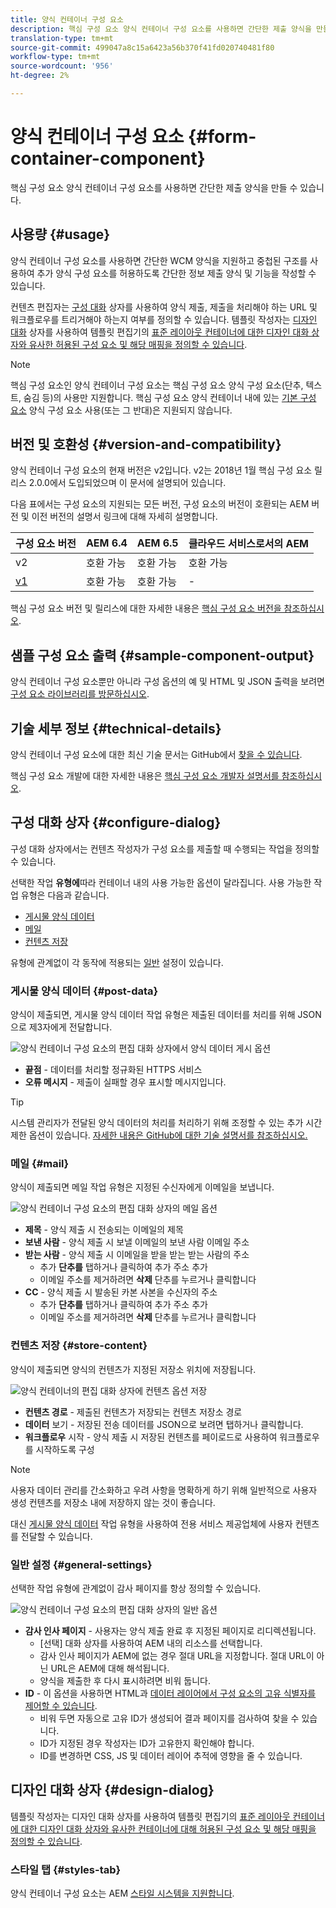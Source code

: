 ```yaml
---
title: 양식 컨테이너 구성 요소
description: 핵심 구성 요소 양식 컨테이너 구성 요소를 사용하면 간단한 제출 양식을 만들 수 있습니다.
translation-type: tm+mt
source-git-commit: 499047a8c15a6423a56b370f41fd020740481f80
workflow-type: tm+mt
source-wordcount: '956'
ht-degree: 2%

---
```



# 양식 컨테이너 구성 요소 {#form-container-component}

핵심 구성 요소 양식 컨테이너 구성 요소를 사용하면 간단한 제출 양식을 만들 수 있습니다.

## 사용량 {#usage}

양식 컨테이너 구성 요소를 사용하면 간단한 WCM 양식을 지원하고 중첩된 구조를 사용하여 추가 양식 구성 요소를 허용하도록 간단한 정보 제출 양식 및 기능을 작성할 수 있습니다.

컨텐츠 편집자는 [구성 대화](#configure-dialog) 상자를 사용하여 양식 제출, 제출을 처리해야 하는 URL 및 워크플로우를 트리거해야 하는지 여부를 정의할 수 있습니다. 템플릿 작성자는 [디자인 대화](#design-dialog) 상자를 사용하여 템플릿 편집기의 [표준 레이아웃 컨테이너에 대한 디자인 대화 상자와 유사한 허용된 구성 요소 및 해당 매핑을 정의할 수 있습니다](https://docs.adobe.com/content/help/en/experience-manager-cloud-service/sites/authoring/features/templates.html).

>[!NOTE]
>
>핵심 구성 요소인 양식 컨테이너 구성 요소는 핵심 구성 요소 양식 구성 요소(단추, 텍스트, 숨김 등)의 사용만 지원합니다. 핵심 구성 요소 양식 컨테이너 내에 있는 [기본 구성 요소](https://docs.adobe.com/content/help/en/experience-manager-65/authoring/siteandpage/default-components-foundation.html) 양식 구성 요소 사용(또는 그 반대)은 지원되지 않습니다.

## 버전 및 호환성 {#version-and-compatibility}

양식 컨테이너 구성 요소의 현재 버전은 v2입니다. v2는 2018년 1월 핵심 구성 요소 릴리스 2.0.0에서 도입되었으며 이 문서에 설명되어 있습니다.

다음 표에서는 구성 요소의 지원되는 모든 버전, 구성 요소의 버전이 호환되는 AEM 버전 및 이전 버전의 설명서 링크에 대해 자세히 설명합니다.

| 구성 요소 버전 | AEM 6.4 | AEM 6.5 | 클라우드 서비스로서의 AEM |
|--- |--- |--- |---|
| v2 | 호환 가능 | 호환 가능 | 호환 가능 |
| [v1](/help/components/v1/form-container-v1.md) | 호환 가능 | 호환 가능 | - |

핵심 구성 요소 버전 및 릴리스에 대한 자세한 내용은 [핵심 구성 요소 버전을 참조하십시오](/help/versions.md).

## 샘플 구성 요소 출력 {#sample-component-output}

양식 컨테이너 구성 요소뿐만 아니라 구성 옵션의 예 및 HTML 및 JSON 출력을 보려면 [구성 요소 라이브러리를 방문하십시오](https://adobe.com/go/aem_cmp_library_form_container).

## 기술 세부 정보 {#technical-details}

양식 컨테이너 구성 요소에 대한 최신 기술 문서는 GitHub에서 [찾을 수 있습니다](https://adobe.com/go/aem_cmp_tech_form_container_v2).

핵심 구성 요소 개발에 대한 자세한 내용은 [핵심 구성 요소 개발자 설명서를 참조하십시오](/help/developing/overview.md).

## 구성 대화 상자 {#configure-dialog}

구성 대화 상자에서는 컨텐츠 작성자가 구성 요소를 제출할 때 수행되는 작업을 정의할 수 있습니다.

선택한 작업 **유형에**&#x200B;따라 컨테이너 내의 사용 가능한 옵션이 달라집니다. 사용 가능한 작업 유형은 다음과 같습니다.

* [게시물 양식 데이터](#post-data)
* [메일](#mail)
* [컨텐츠 저장](#store-content)

유형에 관계없이 각 동작에 적용되는 [일반](#general-settings) 설정이 있습니다.

### 게시물 양식 데이터 {#post-data}

양식이 제출되면, 게시물 양식 데이터 작업 유형은 제출된 데이터를 처리를 위해 JSON으로 제3자에게 전달합니다.

![양식 컨테이너 구성 요소의 편집 대화 상자에서 양식 데이터 게시 옵션](/help/assets/form-container-edit-post.png)

* **끝점** - 데이터를 처리할 정규화된 HTTPS 서비스
* **오류 메시지** - 제출이 실패할 경우 표시할 메시지입니다.

>[!TIP]
>시스템 관리자가 전달된 양식 데이터의 처리를 처리하기 위해 조정할 수 있는 추가 시간 제한 옵션이 있습니다. [자세한 내용은 GitHub에 대한 기술 설명서를 참조하십시오.](https://github.com/adobe/aem-core-wcm-components/tree/master/content/src/content/jcr_root/apps/core/wcm/components/form/actions/rpc)

### 메일 {#mail}

양식이 제출되면 메일 작업 유형은 지정된 수신자에게 이메일을 보냅니다.

![양식 컨테이너 구성 요소의 편집 대화 상자의 메일 옵션](/help/assets/form-container-edit-mail.png)

* **제목** - 양식 제출 시 전송되는 이메일의 제목
* **보낸 사람** - 양식 제출 시 보낼 이메일의 보낸 사람 이메일 주소
* **받는 사람** - 양식 제출 시 이메일을 받을 받는 받는 사람의 주소
   * 추가 **단추를** 탭하거나 클릭하여 추가 주소 추가
   * 이메일 주소를 제거하려면 **삭제** 단추를 누르거나 클릭합니다
* **CC** - 양식 제출 시 발송된 카본 사본을 수신자의 주소
   * 추가 **단추를** 탭하거나 클릭하여 추가 주소 추가
   * 이메일 주소를 제거하려면 **삭제** 단추를 누르거나 클릭합니다

### 컨텐츠 저장 {#store-content}

양식이 제출되면 양식의 컨텐츠가 지정된 저장소 위치에 저장됩니다.

![양식 컨테이너의 편집 대화 상자에 컨텐츠 옵션 저장](/help/assets/form-container-edit-store.png)

* **컨텐츠 경로** - 제출된 컨텐츠가 저장되는 컨텐츠 저장소 경로
* **데이터** 보기 - 저장된 전송 데이터를 JSON으로 보려면 탭하거나 클릭합니다.
* **워크플로우** 시작 - 양식 제출 시 저장된 컨텐츠를 페이로드로 사용하여 워크플로우를 시작하도록 구성

>[!NOTE]
>
>사용자 데이터 관리를 간소화하고 우려 사항을 명확하게 하기 위해 일반적으로 사용자 생성 컨텐츠를 저장소 내에 저장하지 않는 것이 좋습니다.
>
>대신 [게시물 양식 데이터](#post-data) 작업 유형을 사용하여 전용 서비스 제공업체에 사용자 컨텐츠를 전달할 수 있습니다.

### 일반 설정 {#general-settings}

선택한 작업 유형에 관계없이 감사 페이지를 항상 정의할 수 있습니다.

![양식 컨테이너 구성 요소의 편집 대화 상자의 일반 옵션](/help/assets/form-container-edit-general.png)

* **감사 인사 페이지** - 사용자는 양식 제출 완료 후 지정된 페이지로 리디렉션됩니다.
   * [선택] 대화 상자를 사용하여 AEM 내의 리소스를 선택합니다.
   * 감사 인사 페이지가 AEM에 없는 경우 절대 URL을 지정합니다. 절대 URL이 아닌 URL은 AEM에 대해 해석됩니다.
   * 양식을 제출한 후 다시 표시하려면 비워 둡니다.
* **ID** - 이 옵션을 사용하면 HTML과 [데이터 레이어에서 구성 요소의 고유 식별자를 제어할 수 있습니다](/help/developing/data-layer/overview.md).
   * 비워 두면 자동으로 고유 ID가 생성되어 결과 페이지를 검사하여 찾을 수 있습니다.
   * ID가 지정된 경우 작성자는 ID가 고유한지 확인해야 합니다.
   * ID를 변경하면 CSS, JS 및 데이터 레이어 추적에 영향을 줄 수 있습니다.

## 디자인 대화 상자 {#design-dialog}

템플릿 작성자는 디자인 대화 상자를 사용하여 템플릿 편집기의 [표준 레이아웃 컨테이너에 대한 디자인 대화 상자와 유사한 컨테이너에 대해 허용된 구성 요소 및 해당 매핑을 정의할 수 있습니다](https://docs.adobe.com/content/help/en/experience-manager-cloud-service/sites/authoring/features/templates.html).

### 스타일 탭 {#styles-tab}

양식 컨테이너 구성 요소는 AEM [스타일 시스템을 지원합니다](/help/get-started/authoring.md#component-styling).
